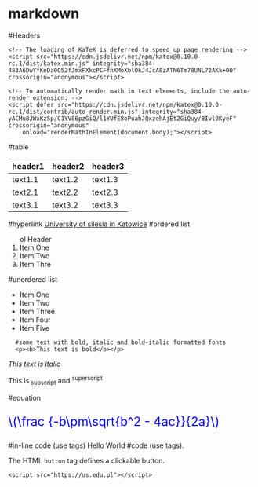 # markdown
#Headers
<!DOCTYPE html>
<html lang="en">
  <head>
    <meta charset="UTF-8" />
    <meta name="description" content="Free Web tutorials">
    <meta name="keywords" content="HTML, CSS, JavaScript">
    <meta http-equiv="X-UA-Compatible" content="IE=edge" />
    <meta name="viewport" content="width=device-width, initial-scale=1.0" />
    <meta name="author" content="John Doe">
    <title>Document</title>
    <link href="styles.css" rel="stylesheet" />
    <link rel="stylesheet" href="https://cdn.jsdelivr.net/npm/katex@0.10.0-rc.1/dist/katex.min.css" integrity="sha384-D+9gmBxUQogRLqvARvNLmA9hS2x//eK1FhVb9PiU86gmcrBrJAQT8okdJ4LMp2uv" crossorigin="anonymous">

    <!-- The loading of KaTeX is deferred to speed up page rendering -->
    <script src="https://cdn.jsdelivr.net/npm/katex@0.10.0-rc.1/dist/katex.min.js" integrity="sha384-483A6DwYfKeDa0Q52fJmxFXkcPCFfnXMoXblOkJ4JcA8zATN6Tm78UNL72AKk+0O" crossorigin="anonymous"></script>

    <!-- To automatically render math in text elements, include the auto-render extension: -->
    <script defer src="https://cdn.jsdelivr.net/npm/katex@0.10.0-rc.1/dist/contrib/auto-render.min.js" integrity="sha384-yACMu8JWxKzSp/C1YV86pzGiQ/l1YUfE8oPuahJQxzehAjEt2GiQuy/BIvl9KyeF" crossorigin="anonymous"
        onload="renderMathInElement(document.body);"></script>
  </head>
    <body>
      #table
    <table>
  <thead>
    <tr>
      <th>header1</th>
      <th>header2</th>
      <th>header3</th>
    </tr>
   </thead>
   <tbody>
     <tr>
       <td>text1.1</td>
       <td>text1.2</td>
       <td>text1.3</td>
     </tr>
     <tr>
       <td>text2.1</td>
       <td>text2.2</td>
       <td>text2.3</td>
     </tr>
     <tr>
       <td>text3.1</td>
       <td>text3.2</td>
       <td>text3.3</td>
     </tr>
     <tr>
     </tr>
  </tbody>
</table>
      #hyperlink
      <a href="[/html/default.asp](https://us.edu.pl)">University of silesia in Katowice</a>
      #ordered list
      <ol>
  <lh>ol Header</lh>
  <li>Item One</li>
  <li>Item Two</li>
  <li>Item Thre</li>
</ol>
      #unordered list
      <ul>
  <li>Item One</li>
  <li>Item Two</li>
  <li>Item Three</li>
  <li>Item Four</li>
  <li>Item Five</li>
</ul>
      
      #some text with bold, italic and bold-italic formatted fonts
      <p><b>This text is bold</b></p>
<p><i>This text is italic</i></p>
<p>This is<sub> subscript</sub> and <sup>superscript</sup></p>
#equation
<p style="color:blue;font-size:25px;">\(\frac {-b\pm\sqrt{b^2 - 4ac}}{2a}\)</P>
#in-line code (use tags)
<span>Hello World</span>
#code (use tags).
<p>The HTML <code>button</code> tag defines a clickable button.</p>

    <script src="https://us.edu.pl"></script>
  </body>
</html>



